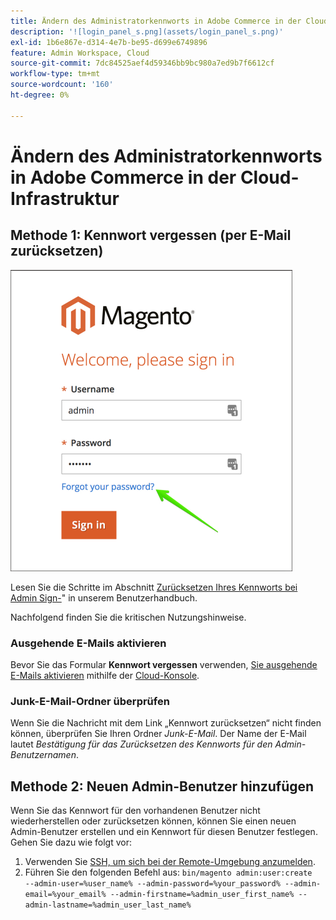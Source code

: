 ```yaml
---
title: Ändern des Administratorkennworts in Adobe Commerce in der Cloud-Infrastruktur
description: '![login_panel_s.png](assets/login_panel_s.png)'
exl-id: 1b6e867e-d314-4e7b-be95-d699e6749896
feature: Admin Workspace, Cloud
source-git-commit: 7dc84525aef4d59346bb9bc980a7ed9b7f6612cf
workflow-type: tm+mt
source-wordcount: '160'
ht-degree: 0%

---
```


# Ändern des Administratorkennworts in Adobe Commerce in der Cloud-Infrastruktur

## Methode 1: Kennwort vergessen (per E-Mail zurücksetzen)

![login_panel_s.png](assets/login_panel_s.png)

Lesen Sie die Schritte im Abschnitt [Zurücksetzen Ihres Kennworts bei Admin Sign-](https://experienceleague.adobe.com/docs/commerce-admin/start/admin/admin-signin.html?lang=de#admin-sign-in)&quot; in unserem Benutzerhandbuch.

Nachfolgend finden Sie die kritischen Nutzungshinweise.

### Ausgehende E-Mails aktivieren

Bevor Sie das Formular **Kennwort vergessen** verwenden, [ Sie ausgehende E-Mails aktivieren](https://experienceleague.adobe.com/docs/commerce-cloud-service/user-guide/project/outgoing-emails.html?lang=de) mithilfe der [Cloud-Konsole](https://experienceleague.adobe.com/docs/commerce-cloud-service/user-guide/project/overview.html?lang=de).

### Junk-E-Mail-Ordner überprüfen

Wenn Sie die Nachricht mit dem Link „Kennwort zurücksetzen“ nicht finden können, überprüfen Sie Ihren Ordner *Junk-E-Mail*. Der Name der E-Mail lautet *Bestätigung für das Zurücksetzen des Kennworts für den Admin-Benutzernamen*.

## Methode 2: Neuen Admin-Benutzer hinzufügen

Wenn Sie das Kennwort für den vorhandenen Benutzer nicht wiederherstellen oder zurücksetzen können, können Sie einen neuen Admin-Benutzer erstellen und ein Kennwort für diesen Benutzer festlegen. Gehen Sie dazu wie folgt vor:

1. Verwenden Sie [SSH, um sich bei der Remote-Umgebung anzumelden](https://experienceleague.adobe.com/docs/commerce-cloud-service/user-guide/develop/secure-connections.html?lang=de).
1. Führen Sie den folgenden Befehl aus: `bin/magento admin:user:create   --admin-user=%user_name% --admin-password=%your_password% --admin-email=%your_email% --admin-firstname=%admin_user_first_name% --admin-lastname=%admin_user_last_name%`

